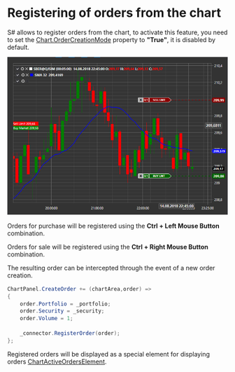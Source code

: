 # Registering of orders from the chart

S\# allows to register orders from the chart, to activate this feature, you need to set the [Chart.OrderCreationMode](xref:StockSharp.Xaml.Charting.Chart.OrderCreationMode) property to **"True"**, it is disabled by default.

![API GUI Trading from chart](../images/API_GUI_Trading_from_chart.png)

Orders for purchase will be registered using the **Ctrl + Left Mouse Button** combination.

Orders for sale will be registered using the **Ctrl + Right Mouse Button** combination.

The resulting order can be intercepted through the event of a new order creation.

```cs
ChartPanel.CreateOrder += (chartArea,order) =>
{
	order.Portfolio = _portfolio;
	order.Security = _security;
	order.Volume = 1;
	
	_connector.RegisterOrder(order);
};
```

Registered orders will be displayed as a special element for displaying orders [ChartActiveOrdersElement](xref:StockSharp.Xaml.Charting.ChartActiveOrdersElement).

